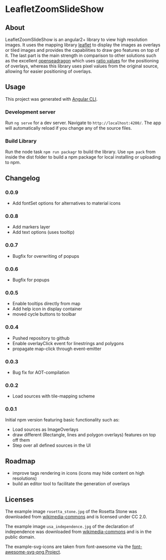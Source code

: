# LeafletZoomSlideShow

## About

LeafletZoomSlideShow is an angular2+ library to view high resolution images.
It uses the mapping library [leaflet](http://leafletjs.com/) to display the
images as overlays or tiled images and provides the capabilities to draw
geo features on top of it. The last part is the main strength in comparison
to other solutions such as the excellent
[openseadragon](https://github.com/openseadragon/openseadragon) which uses
[ratio values](http://openseadragon.github.io/examples/ui-overlays/) for the positioning of overlays, whereas this library
uses pixel values from the original source, allowing for easier positioning
of overlays.



## Usage

This project was generated with [Angular CLI](https://github.com/angular/angular-cli).

### Development server

Run `ng serve` for a dev server. Navigate to `http://localhost:4200/`. The app will automatically reload if you change any of the source files.

### Build Library

Run the node task `npm run packagr` to build the library. Use `npm pack` from
inside the dist folder to build a npm package for local installing or uploading
to npm.

## Changelog

### 0.0.9

  - Add fontSet options for alternatives to material icons

### 0.0.8

  - Add markers layer
  - Add text options (uses tooltip)

### 0.0.7

  - Bugfix for overwriting of popups

### 0.0.6

  - Bugfix for popups

### 0.0.5

  - Enable tooltips directly from map
  - Add help icon in display container
  - moved cycle buttons to toolbar

### 0.0.4

  - Pushed repository to github
  - Enable overlayClick event for linestrings and polygons
  - propagate map-click through event-emitter

### 0.0.3

  - Bug fix for AOT-compilation

### 0.0.2

  - Load sources with tile-mapping scheme  

### 0.0.1

Initial npm version featuring basic functionality such as:

  - Load sources as ImageOverlays
  - draw different (Rectangle, lines and polygon overlays) features on top off them
  - Step over all defined sources in the UI


## Roadmap

  - improve tags rendering in icons (icons may hide content on high
    resolutions)
  - build an editor tool to facilitate the generation of overlays

## Licenses

The example image `rosetta_stone.jpg` of the Rosetta Stone was downloaded from [wikimedia-commons](https://commons.wikimedia.org/wiki/File:Rosetta_Stone_%286488613003%29.jpg)
and is licensed under CC 2.0.

The example image `usa_independence.jpg` of the declaration of independence was downloaded from [wikimedia-commons](https://commons.wikimedia.org/wiki/File:United_States_Declaration_of_Independence.jpg)
and is in the public domain.

The example-svg-icons are taken from font-awesome via the
[font-awesome-svg-png Project](https://github.com/encharm/Font-Awesome-SVG-PNG).
